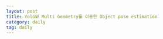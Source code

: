 ```yaml
---
layout: post
title: Yolo와 Multi Geometry를 이용한 Object pose estimation
category: daily
tag: daily
---
```

